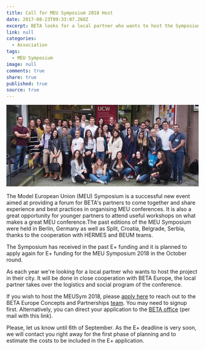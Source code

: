 ```yaml
---
title: Call for MEU Symposium 2018 Host
date: 2017-08-23T09:33:07.260Z
excerpt: BETA looks for a local partner who wants to host the Symposium in their city.
link: null
categories:
  - Association
tags:
  - MEU Symposium
image: null
comments: true
share: true
published: true
source: true
---
```

![BETA Symposium 2017 participants](/assets/images/beta-symposum-2017-participants.jpg)


The Model European Union (MEU) Symposium is a successful new event aimed at providing a forum for BETA's partners to come together and share experience and best practices in organising MEU conferences. It is also a great opportunity for younger partners to attend useful workshops on what makes a great MEU conference.The past editions of  the MEU Symposium were held in Berlin, Germany as well as Split, Croatia, Belgrade, Serbia, thanks to the cooperation with HERMES and BEUM teams.


The Symposium has received in the past E+ funding and it is planned to apply again for E+ funding for the MEU Symposium 2018 in the October round.

As each year we're looking for a local partner who wants to host the project in their city. It will be done in close cooperation with BETA Europe, the local partner takes over the logistics and social program of the conference.

If you wish to host the MEUSym 2018, please [apply here](https://forum.beta-europe.org/new-message?groupname=BETA-CP&title=Call+for+MEU+Symposium+2018+Host&body=%0D%0A%0D%0A%2APlease+conclude+your+message+with+answers+to+the+following+questions%21%2A%0D%0A%0D%0AName+of+your+association%3A%0D%0A%0D%0AName+and+function+of+the+representative%3A%0D%0A%0D%0AEmail+address%3A%0D%0A%0D%0AProposed+city+to+host+the+MEU+Symposium+2018%3A%0D%0A%0D%0AHas+a+member+of+your+association+attended+any+edition+of+the+MEU+Symposium+2015-2017%3F%0D%0A%0D%0A%0D%0ASince+when+has+your+association+been+organising+their+MEU+conference%3F%0D%0A%0D%0AHow+much+manpower+can+you+afford+for+the+MEU+Symposium+in+the+Summer+of+2018%3F+Are+the+people+from+your+MEU+team%3F%0D%0A%0D%0AUsually+the+Symposium+is+planned+for+July+-+is+it+a+suitable+date+for+you%3F+If+not%2C+which+month%3F%0D%0A%0D%0ADo+you+have+proposals+or+ideas+for+the+accommodation+during+the+event%3F+If+possible%2C+include+an+estimation+of+costs.+%2840-50+participants%29%3A%0D%0A%0D%0ADo+you+have+access+to+university+rooms+or+other+venues+free+of+charge+for+NGOs%3F+If+not%2C+what+venues+would+you+recommend%3F%0D%0A%0D%0ACan+you+give+us+a+rough+estimate+on+the+total+cost+of+the+event%2C+counting+for+50+people%3F+%28please%2C+remember%2C+in+the+E%2B+framework+staff+is+not+paid%29%0D%0A%0D%0AAnd+lastly%3A+what+makes+your+city+unique%3F%0D%0A) to reach out to the BETA Europe Concepts and Partnerships [team](https://forum.beta-europe.org/groups/BETA-CP). You may need to signup first. Alternatively, you can direct your application to the [BETA office](mailto:contact@beta-europe.org?subject=Call%20for%20MEU%20Symposium%202018%20Host&body=%0A%0A*Please%20conclude%20your%20message%20with%20answers%20to%20the%20following%20questions!*%0A%0AName%20of%20your%20association%3A%0A%0AName%20and%20function%20of%20the%20representative%3A%0A%0AEmail%20address%3A%0A%0AProposed%20city%20to%20host%20the%20MEU%20Symposium%202018%3A%0A%0AHas%20a%20member%20of%20your%20association%20attended%20any%20edition%20of%20the%20MEU%20Symposium%202015-2017%3F%0A%0A%0ASince%20when%20has%20your%20association%20been%20organising%20their%20MEU%20conference%3F%0A%0AHow%20much%20manpower%20can%20you%20afford%20for%20the%20MEU%20Symposium%20in%20the%20Summer%20of%202018%3F%20Are%20the%20people%20from%20your%20MEU%20team%3F%0A%0AUsually%20the%20Symposium%20is%20planned%20for%20July%20-%20is%20it%20a%20suitable%20date%20for%20you%3F%20If%20not%2C%20which%20month%3F%0A%0ADo%20you%20have%20proposals%20or%20ideas%20for%20the%20accommodation%20during%20the%20event%3F%20If%20possible%2C%20include%20an%20estimation%20of%20costs.%20(40-50%20participants)%3A%0A%0ADo%20you%20have%20access%20to%20university%20rooms%20or%20other%20venues%20free%20of%20charge%20for%20NGOs%3F%20If%20not%2C%20what%20venues%20would%20you%20recommend%3F%0A%0ACan%20you%20give%20us%20a%20rough%20estimate%20on%20the%20total%20cost%20of%20the%20event%2C%20counting%20for%2050%20people%3F%20(please%2C%20remember%2C%20in%20the%20E%2B%20framework%20staff%20is%20not%20paid)%0A%0AAnd%20lastly%3A%20what%20makes%20your%20city%20unique%3F) (per mail with this link).

Please, let us know until 6th of September. As the E+ deadline is very soon, we will contact you right away for the first phase of planning and to estimate the costs to be included in the E+ application.



